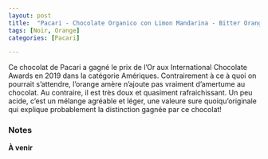 ```yaml
---
layout: post
title:  "Pacari - Chocolate Organico con Limon Mandarina - Bitter Orange - 60% Cacao"
tags: [Noir, Orange] 
categories: [Pacari]

---
```


Ce chocolat de Pacari a gagné le prix de l’Or aux International Chocolate Awards en 2019 dans la catégorie Amériques.
Contrairement à ce à quoi on pourrait s’attendre, l’orange amère n’ajoute pas vraiment d’amertume au chocolat. Au contraire, il est très doux et quasiment rafraichissant. Un peu acide, c’est un mélange agréable et léger, une valeure sure quoiqu’originale qui explique probablement la distinction gagnée par ce chocolat!

### Notes

**À venir**